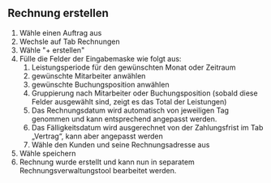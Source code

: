 
## Rechnung erstellen
1. Wähle einen Auftrag aus
1. Wechsle auf Tab Rechnungen
1. Wähle "+ erstellen"
1. Fülle die Felder der Eingabemaske wie folgt aus:
   1. Leistungsperiode für den gewünschten Monat oder Zeitraum
   1. gewünschte Mitarbeiter anwählen
   1. gewünschte Buchungsposition anwählen
   1. Gruppierung nach Mitarbeiter oder Buchungsposition
   (sobald diese Felder ausgewählt sind, zeigt es das Total der Leistungen)
   1. Das Rechnungsdatum wird automatisch von jeweiligen Tag genommen und kann entsprechend angepasst werden.
   1. Das Fälligkeitsdatum wird ausgerechnet von der Zahlungsfrist im Tab „Vertrag“, kann aber angepasst werden
   1. Wähle den Kunden und seine Rechnungsadresse aus
1. Wähle speichern
1. Rechnung wurde erstellt und kann nun in separatem Rechnungsverwaltungstool bearbeitet werden.

